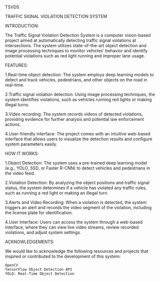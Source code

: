 TSVDS

TRAFFIC SIGNAL VIOLATION DETECTION SYSTEM

INTRODUCTION:

The Traffic Signal Violation Detection System is a computer vision-based project aimed at automatically detecting traffic signal violations at intersections. The system utilizes state-of-the-art object detection and image processing techniques to monitor vehicles' behavior and identify potential violations such as red light running and improper lane usage.

FEATURES:

1.Real-time object detection: The system employs deep learning models to detect and track vehicles, pedestrians, and other objects on the road in real-time.

2.Traffic signal violation detection: Using image processing techniques, the system identifies violations, such as vehicles running red lights or making illegal turns.

3.Video recording: The system records videos of detected violations, providing evidence for further analysis and potential law enforcement actions.

4.User-friendly interface: The project comes with an intuitive web-based interface that allows users to visualize the detection results and configure system parameters easily.

HOW IT WORKS:

1.Object Detection: The system uses a pre-trained deep learning model (e.g., YOLO, SSD, or Faster R-CNN) to detect vehicles and pedestrians in the video feed.

2.Violation Detection: By analyzing the object positions and traffic signal status, the system determines if a vehicle has violated any traffic rules, such as running a red light or making an illegal turn.

3.Alerts and Video Recording: When a violation is detected, the system triggers an alert and records the video segment of the violation, including the license plate for identification.

4.User Interface: Users can access the system through a web-based interface, where they can view live video streams, review recorded violations, and adjust system settings.

ACKNOWLEDGEMENTS:

We would like to acknowledge the following resources and projects that inspired or contributed to the development of this system:

    OpenCV
    TensorFlow Object Detection API
    YOLO: Real-Time Object Detection
